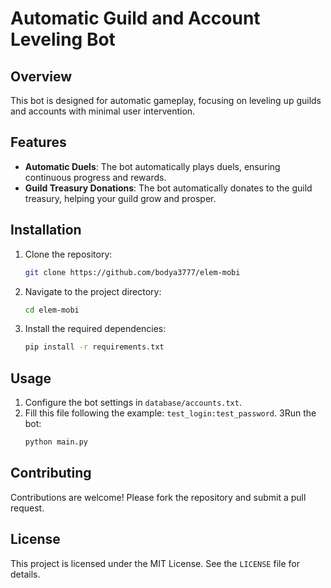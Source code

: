 # Automatic Guild and Account Leveling Bot

## Overview
This bot is designed for automatic gameplay, focusing on leveling up guilds and accounts with minimal user intervention.

## Features
- **Automatic Duels**: The bot automatically plays duels, ensuring continuous progress and rewards.
- **Guild Treasury Donations**: The bot automatically donates to the guild treasury, helping your guild grow and prosper.

## Installation
1. Clone the repository:
    ```sh
    git clone https://github.com/bodya3777/elem-mobi
    ```
2. Navigate to the project directory:
    ```sh
    cd elem-mobi
    ```
3. Install the required dependencies:
    ```sh
    pip install -r requirements.txt
    ```

## Usage
1. Configure the bot settings in `database/accounts.txt`.
2. Fill this file following the example: `test_login:test_password`.
3Run the bot:
    ```sh
    python main.py
    ```

## Contributing
Contributions are welcome! Please fork the repository and submit a pull request.

## License
This project is licensed under the MIT License. See the `LICENSE` file for details.
